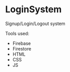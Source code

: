 # LoginSystem
Signup/Login/Logout system

Tools used:

 - Firebase
 - Firestore
 - HTML
 - CSS
 - JS